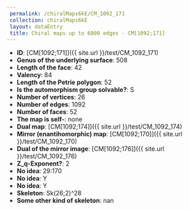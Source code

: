 ```yaml
--- 
 permalink: /chiralMaps6kE/CM_1092_171 
 collection: chiralMaps6kE
 layout: dataEntry
 title: Chiral maps up to 6000 edges - CM[1092;171]
---
```


- **ID**: [CM[1092;171]]({{ site.url }}/test/CM_1092_171)
- **Genus of the underlying surface**: 508
- **Length of the face**: 42
- **Valency**: 84
- **Length of the Petrie polygon**: 52
- **Is the automorphism group solvable?**: S
- **Number of vertices**: 26
- **Number of edges**: 1092
- **Number of faces**: 52
- **The map is self-**: none
- **Dual map**: [CM[1092;174]]({{ site.url }}/test/CM_1092_174)
- **Mirror (enantihomorphic) map**: [CM[1092;170]]({{ site.url }}/test/CM_1092_170)
- **Dual of the mirror image**: [CM[1092;176]]({{ site.url }}/test/CM_1092_176)
- **Z_q-Exponent?**: 2
- **No idea**:  29:170
- **No idea**: Y
- **No idea**: Y
- **Skeleton**: Sk(26;2)^28
- **Some other kind of skeleton**: nan
